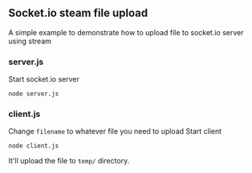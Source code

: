 ## Socket.io steam file upload
A simple example to demonstrate how to upload file to socket.io server using stream

### server.js
Start socket.io server
```
node server.js
```

### client.js
Change `filename` to whatever file you need to upload
Start client
```
node client.js
```
It'll upload the file to `temp/` directory.